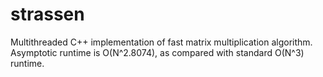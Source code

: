 
# strassen

Multithreaded C++ implementation of fast matrix multiplication algorithm. Asymptotic runtime is O(N^2.8074), as compared with standard O(N^3) runtime.
